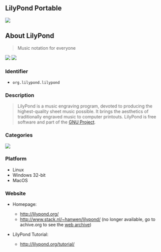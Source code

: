 ## LilyPond Portable
 ![](https://img.shields.io/badge/platform-win--32-informational)

## About LilyPond
 > Music notation for everyone

 ![](https://img.shields.io/badge/opensource-brightgreen)
 [![](https://img.shields.io/gitlab/license/lilypond/lilypond)](https://gitlab.com/lilypond/lilypond/-/blob/master/LICENSE)

### Identifier
 - `org.lilypond.lilypond`

### Description
 > LilyPond is a music engraving program, devoted to producing the
 > highest-quality sheet music possible.  It brings the aesthetics of
 > traditionally engraved music to computer printouts.  LilyPond is free
 > software and part of the [GNU Project](https://gnu.org).

### Categories
 ![](https://img.shields.io/badge/Editor-informational)

### Platform
 - Linux
 - Windows 32-bit
 - MacOS

### Website
 - Homepage:
   - http://lilypond.org/
   - http://www.stack.nl/~hanwen/lilypond/ (no longer available, go to achive.org to see the [web archive](https://web.archive.org/web/19970524181424/http://www.stack.nl/~hanwen/lilypond/))

 - LilyPond Tutorial:
   - http://lilypond.org/tutorial/
